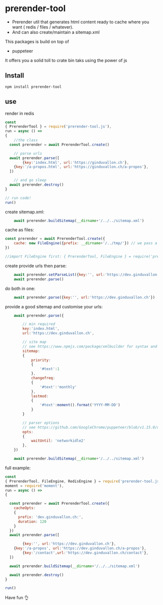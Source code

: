 # prerender-tool
- Prerender util that generates html content ready to cache where you want ( redis / files / whatever).
- And can also create/maintain a sitemap.xml

This packages is build on top of

- puppeteer

It offers you a solid toll to crate bin taks using the power of js

## Install

	npm install prerender-tool


## use
render in redis
```js
const
{ PrerenderTool } = require('prerender-tool.js'),
run = async () =>
{
	//the class
  const prerender = await PrerenderTool.create()

	// parse urls
  await prerender.parse([
		{key:'index.html', url:'https://ginduvallon.ch'},
    {key:'/a-propos.html', url:'https://ginduvallon.ch/a-propos'},
  ])

	// and go sleep
  await prerender.destroy()
}

// run code!
run()
```

create sitemap.xml:
```js
	await prerender.buildSitemap(__dirname+'/../../sitemap.xml')
```

cache as files:
```js
const prerender = await PrerenderTool.create({
	cache: new FileEngine({prefix: __dirname+'/../tmp/'}) // we pass a file cache engine
})

//import FileEngine first: { PrerenderTool, FileEngine } = require('prerender-tool.js')
```

create provide urls then parse:
```js
	await prerender.setParseList({key:'', url:'https://dev.ginduvallon.ch'})
	await prerender.parse()
```

do both in one:
```js
	await prerender.parse({key:'', url:'https://dev.ginduvallon.ch'})
```

provide a good sitemap and customise your urls:
```js
	await prerender.parse({

		// min required
		key:'index.html',
		url:'https://dev.ginduvallon.ch',

		// site map
		// see https://www.npmjs.com/package/xmlbuilder for syntax and https://www.sitemaps.org/protocol.html
		sitemap:
		{
			priority:
			{
				'#text':1
			},
			changefreq:
			{
				'#text':'monthly'
			},
			lastmod:
			{
				'#text':moment().format('YYYY-MM-DD')
			}
		}

		// parser options
		// see https://github.com/GoogleChrome/puppeteer/blob/v1.15.0/docs/api.md#pagegotourl-options
		opts:
		{
			waitUntil: 'networkidle2'
		},
	})

	await prerender.buildSitemap(__dirname+'/../../sitemap.xml')
```

full example:

```js
const
{ PrerenderTool, FileEngine, RedisEngine } = require('prerender-tool.js'),
moment = require('moment'),
run = async () =>
{

  const prerender = await PrerenderTool.create({
    cacheOpts:
    {
      prefix: 'dev.ginduvallon.ch:',
      duration: 120
    }
  })
  await prerender.parse([

		{key:'', url:'https://dev.ginduvallon.ch'},
    {key:'/a-propos', url:'https://dev.ginduvallon.ch/a-propos'},
		{key:'/contact',url:'https://dev.ginduvallon.ch/contact'},
  ])

  await prerender.buildSitemap(__dirname+'/../../sitemap.xml')

  await prerender.destroy()
}

run()
```

Have fun 👌
